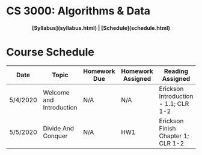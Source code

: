 ## <a name="CS3000 - Algorithms & Data - Summer 1"></a> 

# CS 3000: Algorithms & Data

<h4 align="center"> [Syllabus](syllabus.html) | [Schedule](schedule.html) </h4>

# Course Schedule

| Date | Topic | Homework Due | Homework Assigned | Reading Assigned | Slides Before | Slides After |
| --- | --- | --- | --- | --- | --- | --- |
| 5/4/2020 | Welcome and Introduction | N/A | N/A | Erickson Introduction - 1.1; CLR 1-2 | [pdf](slides/Lecture01.pdf)| [pdf](slides/Lecture01_withNotes.pdf) |
| 5/5/2020 | Divide And Conquer | N/A | HW1 | Erickson Finish Chapter 1; CLR 1-2 | [pdf](slides/Lecture02.pdf) | [pdf](slides/Lecture02_withNotes.pdf) |  
